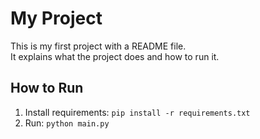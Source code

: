 # My Project

This is my first project with a README file.  
It explains what the project does and how to run it.

## How to Run
1. Install requirements: `pip install -r requirements.txt`
2. Run: `python main.py`
